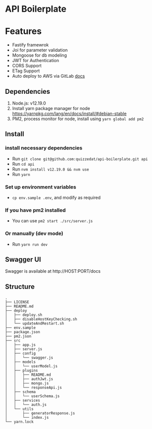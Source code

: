 # API Boilerplate

# Features

-   Fastify framewrok
-   Joi for parameter validation
-   Mongoose for db modeling
-   JWT for Authentication
-   CORS Support
-   ETag Support
-   Auto deploy to AWS via GitLab [docs](https://medium.com/@adhasmana/how-to-deploy-node-js-app-on-aws-with-gitlab-24fabde1088d)

## Dependencies

1. Node.js: v12.19.0
2. Install yarn package manager for node https://yarnpkg.com/lang/en/docs/install/#debian-stable
3. PM2, process monitor for node, install using `yarn global add pm2`

## Install

### install necessary dependencies

-   Run `git clone git@github.com:quizzedat/api-boilerplate.git api`
-   Run `cd api`
-   Run `nvm install v12.19.0 && nvm use`
-   Run `yarn`

### Set up environment variables

-   `cp env.sample .env`, and modify as required

### If you have pm2 installed

-   You can use `pm2 start ./src/server.js`

### Or manually (dev mode)

-   Run `yarn run dev`

## Swagger UI

Swagger is available at http://HOST:PORT/docs

## Structure

```
.
├── LICENSE
├── README.md
├── deploy
│   ├── deploy.sh
│   ├── disableHostKeyChecking.sh
│   └── updateAndRestart.sh
├── env.sample
├── package.json
├── pm2.json
├── src
│   ├── app.js
│   ├── server.js
│   ├── config
│   │   └── swagger.js
│   ├── models
│   │   └── userModel.js
│   ├── plugins
│   │   ├── README.md
│   │   ├── authJwt.js
│   │   ├── mongo.js
│   │   └── responseApi.js
│   ├── schema
│   │   └── userSchema.js
│   ├── services
│   │   └── auth.js
│   └── utils
│       ├── generatorResponse.js
│       └── index.js
└── yarn.lock
```
